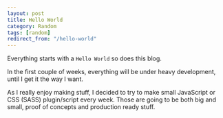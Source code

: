 ```yaml
---
layout: post
title: Hello World
category: Random
tags: [random]
redirect_from: "/hello-world"
---
```


Everything starts with a `Hello World` so does this blog.

In the first couple of weeks, everything will be under heavy development, until I get it the way I want.

As I really enjoy making stuff, I decided to try to make small JavaScript or CSS (SASS) plugin/script every week.
Those are going to be both big and small, proof of concepts and production ready stuff.
